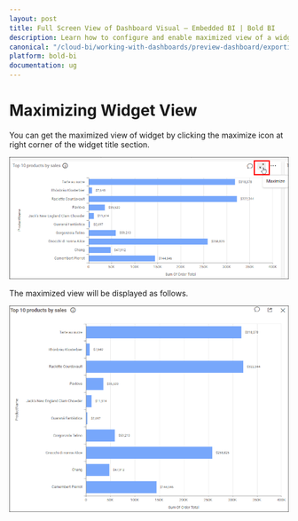 ```yaml
---
layout: post
title: Full Screen View of Dashboard Visual – Embedded BI | Bold BI
description: Learn how to configure and enable maximized view of a widget while previewing a dashboard in Bold BI Embedded.
canonical: "/cloud-bi/working-with-dashboards/preview-dashboard/exporting-reports-from-widgets/maximizing-widget-view/"
platform: bold-bi
documentation: ug
---
```

# Maximizing Widget View
   
   You can get the maximized view of widget by clicking the maximize icon at right corner of the widget title section.
       
   ![Maximize icon](/static/assets/embedded/working-with-dashboards/preview-dashboards/widget-settings/images/maximizeicon.png)
       
   The maximized view will be displayed as follows.
       
   ![Maximized view](/static/assets/embedded/working-with-dashboards/preview-dashboards/widget-settings/images/maximizedview.png)